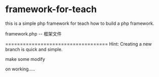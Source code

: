 framework-for-teach
===================
this is a simple php framework for teach how to build a php framework.

framework.php -- 框架文件




===================================
Hint: Creating a new branch is quick and simple.


make some modify


on working.....